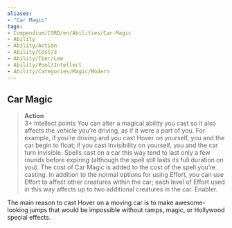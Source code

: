 ```yaml
---
aliases:
- "Car Magic"
tags:
- Compendium/CSRD/en/Abilities/Car-Magic
- Ability
- Ability/Action
- Ability/Cost/3
- Ability/Tier/Low
- Ability/Pool/Intellect
- Ability/Categories/Magic/Modern
---
```


  
## Car Magic
>**Action**  
>3+ Intellect points
You can alter a magical ability you cast so it also affects the vehicle you’re driving, as if it were a part of you. For example, if you’re driving and you cast Hover on yourself, you and the car begin to float; if you cast Invisibility on yourself, you and the car turn invisible. Spells cast on a car this way tend to last only a few rounds before expiring (although the spell still lasts its full duration on you). The cost of Car Magic is added to the cost of the spell you’re casting. In addition to the normal options for using Effort, you can use Effort to affect other creatures within the car; each level of Effort used in this way affects up to two additional creatures in the car. Enabler.

The main reason to cast Hover on a moving car is to make awesome-looking jumps that would be impossible without ramps, magic, or Hollywood special effects.



